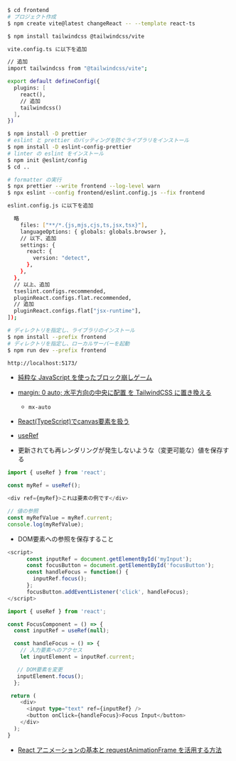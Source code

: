 ```sh
$ cd frontend
# プロジェクト作成
$ npm create vite@latest changeReact -- --template react-ts

$ npm install tailwindcss @tailwindcss/vite

vite.config.ts に以下を追加

// 追加
import tailwindcss from "@tailwindcss/vite";

export default defineConfig({
  plugins: [
    react(),
    // 追加
    tailwindcss()
  ],
})

$ npm install -D prettier
# eslint と prettier のバッティングを防ぐライブラリをインストール
$ npm install -D eslint-config-prettier
# linter の eslint をインストール
$ npm init @eslint/config
$ cd ..

# formatter の実行
$ npx prettier --write frontend --log-level warn
$ npx eslint --config frontend/eslint.config.js --fix frontend

eslint.config.js に以下を追加

  略
    files: ["**/*.{js,mjs,cjs,ts,jsx,tsx}"],
    languageOptions: { globals: globals.browser },
    // 以下、追加
    settings: {
      react: {
        version: "detect",
      },
    },
  },
  // 以上、追加
  tseslint.configs.recommended,
  pluginReact.configs.flat.recommended,
  // 追加
  pluginReact.configs.flat["jsx-runtime"],
]);

# ディレクトリを指定し、ライブラリのインストール
$ npm install --prefix frontend
# ディレクトリを指定し、ローカルサーバーを起動
$ npm run dev --prefix frontend

http://localhost:5173/
```

- [純粋な JavaScript を使ったブロック崩しゲーム](https://developer.mozilla.org/ja/docs/Games/Tutorials/2D_Breakout_game_pure_JavaScript)

- [margin: 0 auto; 水平方向の中央に配置 を TailwindCSS に置き換える](https://qiita.com/Hashimoto-Noriaki/items/3c2c7fe759895b26f53c)
  - `mx-auto`
- [React(TypeScript)でcanvas要素を扱う](https://qiita.com/free-coder/items/77fe0cf14283963edbcc)

- [useRef](https://kinsta.com/jp/knowledgebase/react-useref/)

- 更新されても再レンダリングが発生しないような（変更可能な）値を保存する

```ts
import { useRef } from 'react';

const myRef = useRef();

<div ref={myRef}>これは要素の例です</div>

// 値の参照
const myRefValue = myRef.current;
console.log(myRefValue);
```

- DOM要素への参照を保存すること

```ts
<script>
      const inputRef = document.getElementById('myInput');
      const focusButton = document.getElementById('focusButton');
      const handleFocus = function() {
        inputRef.focus();
      };
      focusButton.addEventListener('click', handleFocus);
</script>
```

```ts
import { useRef } from 'react';

const FocusComponent = () => {
  const inputRef = useRef(null);

  const handleFocus = () => {
    // 入力要素へのアクセス
    let inputElement = inputRef.current;

   // DOM要素を変更
   inputElement.focus();
  };

 return (
    <div>
      <input type="text" ref={inputRef} />
      <button onClick={handleFocus}>Focus Input</button>
    </div>
  );
}
```

- [React アニメーションの基本と requestAnimationFrame を活用する方法](https://tech-hint.hatenablog.com/entry/2025/01/26/175841)
